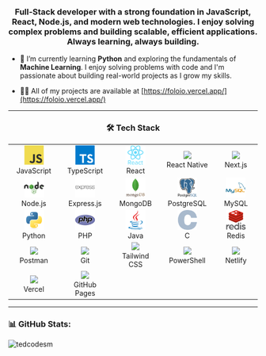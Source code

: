 <h3 align="center"> Full-Stack developer with a strong foundation in JavaScript, React, Node.js, and modern web technologies. I enjoy solving complex problems and building scalable, efficient applications. Always learning, always building.</h3>

- 🌱 I’m currently learning **Python** and exploring the fundamentals of **Machine Learning**. I enjoy solving problems with code and I'm passionate about building real-world projects as I grow my skills.

- 👨‍💻 All of my projects are available at [https://foloio.vercel.app/](https://foloio.vercel.app/)



---

<h3 align="center">🛠 Tech Stack</h3>

<p align="center">
  <table align="center">
    <tr>
      <td align="center" width="130">
        <img src="https://raw.githubusercontent.com/devicons/devicon/master/icons/javascript/javascript-original.svg" width="40"/><br/>JavaScript
      </td>
      <td align="center" width="130">
        <img src="https://raw.githubusercontent.com/devicons/devicon/master/icons/typescript/typescript-original.svg" width="40"/><br/>TypeScript
      </td>
      <td align="center" width="130">
        <img src="https://raw.githubusercontent.com/devicons/devicon/master/icons/react/react-original-wordmark.svg" width="40"/><br/>React
      </td>
      <td align="center" width="130">
        <img src="https://reactnative.dev/img/header_logo.svg" width="40"/><br/>React Native
      </td>
      <td align="center" width="130">
        <img src="https://cdn.worldvectorlogo.com/logos/nextjs-2.svg" width="40"/><br/>Next.js
      </td>
    </tr>
    <tr>
      <td align="center">
        <img src="https://raw.githubusercontent.com/devicons/devicon/master/icons/nodejs/nodejs-original-wordmark.svg" width="40"/><br/>Node.js
      </td>
      <td align="center">
        <img src="https://raw.githubusercontent.com/devicons/devicon/master/icons/express/express-original-wordmark.svg" width="40"/><br/>Express.js
      </td>
      <td align="center">
        <img src="https://raw.githubusercontent.com/devicons/devicon/master/icons/mongodb/mongodb-original-wordmark.svg" width="40"/><br/>MongoDB
      </td>
      <td align="center">
        <img src="https://raw.githubusercontent.com/devicons/devicon/master/icons/postgresql/postgresql-original-wordmark.svg" width="40"/><br/>PostgreSQL
      </td>
      <td align="center">
        <img src="https://raw.githubusercontent.com/devicons/devicon/master/icons/mysql/mysql-original-wordmark.svg" width="40"/><br/>MySQL
      </td>
    </tr>

   <tr>
      <td align="center">
        <img src="https://raw.githubusercontent.com/devicons/devicon/master/icons/python/python-original.svg" width="40"/><br/>Python
      </td>
      <td align="center">
        <img src="https://raw.githubusercontent.com/devicons/devicon/master/icons/php/php-original.svg" width="40"/><br/>PHP
      </td>
      <td align="center">
        <img src="https://raw.githubusercontent.com/devicons/devicon/master/icons/java/java-original.svg" width="40"/><br/>Java
      </td>
      <td align="center">
        <img src="https://raw.githubusercontent.com/devicons/devicon/master/icons/c/c-original.svg" width="40"/><br/>C
      </td>
      <td align="center">
        <img src="https://raw.githubusercontent.com/devicons/devicon/master/icons/redis/redis-original-wordmark.svg" width="40"/><br/>Redis
      </td>
    </tr>

  <tr>
      <td align="center">
        <img src="https://www.vectorlogo.zone/logos/getpostman/getpostman-icon.svg" width="40"/><br/>Postman
      </td>
      <td align="center">
        <img src="https://www.vectorlogo.zone/logos/git-scm/git-scm-icon.svg" width="40"/><br/>Git
      </td>
      <td align="center">
        <img src="https://www.vectorlogo.zone/logos/tailwindcss/tailwindcss-icon.svg" width="40"/><br/>Tailwind CSS
      </td>
      <td align="center">
        <img src="https://upload.wikimedia.org/wikipedia/commons/2/2f/PowerShell_5.0_icon.png" width="40"/><br/>PowerShell
      </td>
      <td align="center">
        <img src="https://www.vectorlogo.zone/logos/netlify/netlify-icon.svg" width="40"/><br/>Netlify
      </td>
    </tr>

  <tr>
      <td align="center">
        <img src="https://assets.vercel.com/image/upload/front/favicon/vercel/180x180.png" width="40"/><br/>Vercel
      </td>
      <td align="center">
        <img src="https://avatars.githubusercontent.com/u/9919?s=200&v=4" width="40"/><br/>GitHub Pages
      </td>
    </tr>
  </table>
</p>






---

<h3>📊 GitHub Stats:</h3>

<p align="left">
  <img src="https://github-readme-stats.vercel.app/api/top-langs?username=tedcodesm&show_icons=true&locale=en&layout=compact" alt="tedcodesm" />
</p>
